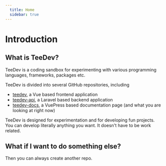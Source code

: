 ```yaml
---
  title: Home
  sidebar: true
---
```


# Introduction

## What is TeeDev?

TeeDev is a coding sandbox for experimenting with various programming languages,
frameworks, packages etc.

TeeDev is divided into several GitHub repositories, including

- [teedev](https://github.com/Teemill/teedev), a Vue based frontend application
- [teedev-api](https://github.com/Teemill/teedev-api), a Laravel based backend
  application
- [teedev-docs](https://github.com/Teemill/teedev-docs), a VuePress based
  documentation page (and what you are looking at right now)

TeeDev is designed for experimentation and for developing fun projects. You
can develop literally anything you want. It doesn't have to be work related.

## What if I want to do something else?

Then you can always create another repo.